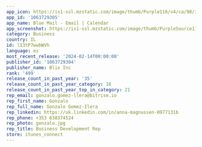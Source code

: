 ```yaml
---
app_icon: https://is1-ssl.mzstatic.com/image/thumb/Purple116/v4/ca/98/17/ca9817df-8e25-c1f9-40ed-7367a145ab4f/AppIcon-1x_U007emarketing-0-10-0-0-sRGB-85-220-0.png/1024x1024bb.png
app_id: '1063729305'
app_name: Blue Mail - Email | Calendar
app_screenshot: https://is1-ssl.mzstatic.com/image/thumb/PurpleSource116/v4/ff/e7/43/ffe74390-8786-abb4-29eb-e4e7d693f131/12cec382-8af3-4e2a-a40b-4aa42a0995e8_main_list_picker_store_v3__U00282_U0029.png/1242x2688bb.png
category: Business
country: IL
id: lI3tP7wwbWVh
language: es
most_recent_release: '2024-02-14T00:00:00'
publisher_id: '1063729304'
publisher_name: Blix Inc
rank: '499'
release_count_in_past_year: '35'
release_count_in_past_year_category: 16
release_count_in_past_year_top_in_category: 21
rep_email: gonzalo.gomez-llera@bitrise.io
rep_first_name: Gonzalo
rep_full_name: Gonzalo Gomez-Ilera
rep_linkedin: https://uk.linkedin.com/in/anna-magnussen-0977131b
rep_phone: +353 838374524
rep_photo: gonzalo.jpg
rep_title: Business Development Rep
store: itunes_connect
---
```

